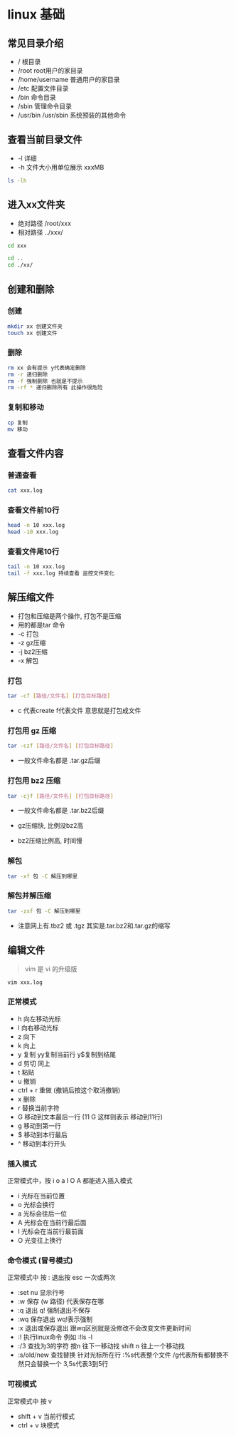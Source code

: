 # linux 基础

## 常见目录介绍

- / 根目录
- /root root用户的家目录
- /home/username 普通用户的家目录
- /etc 配置文件目录
- /bin 命令目录
- /sbin 管理命令目录
- /usr/bin /usr/sbin 系统预装的其他命令

## 查看当前目录文件
- -l 详细
- -h 文件大小用单位展示 xxxMB 
```bash
ls -lh
```
## 进入xx文件夹
- 绝对路径 /root/xxx
- 相对路径 ../xxx/
```bash
cd xxx

cd .. 
cd ./xx/
```
## 创建和删除
### 创建
```bash
mkdir xx 创建文件夹
touch xx 创建文件
```
### 删除
```bash
rm xx 会有提示 y代表确定删除
rm -r 递归删除
rm -f 强制删除 也就是不提示
rm -rf * 递归删除所有 此操作很危险
```
### 复制和移动
```bash
cp 复制
mv 移动
```
## 查看文件内容
### 普通查看
```bash
cat xxx.log
```
### 查看文件前10行
```bash
head -n 10 xxx.log
head -10 xxx.log
```
### 查看文件尾10行
```bash
tail -n 10 xxx.log
tail -f xxx.log 持续查看 监控文件变化
```
## 解压缩文件
- 打包和压缩是两个操作, 打包不是压缩
- 用的都是tar 命令
- -c 打包
- -z gz压缩
- -j bz2压缩
- -x 解包
### 打包
```bash
tar -cf [路径/文件名] [打包目标路径]
```
- c 代表create f代表文件 意思就是打包成文件
### 打包用 gz 压缩
```bash
tar -czf [路径/文件名] [打包目标路径]
```
- 一般文件命名都是 .tar.gz后缀
### 打包用 bz2 压缩
```bash
tar -cjf [路径/文件名] [打包目标路径]
```
- 一般文件命名都是 .tar.bz2后缀

- gz压缩快, 比例没bz2高
- bz2压缩比例高, 时间慢

### 解包
```bash
tar -xf 包 -C 解压到哪里
```

### 解包并解压缩

```bash
tar -zxf 包 -C 解压到哪里
```
- 注意网上有.tbz2 或 .tgz 其实是.tar.bz2和.tar.gz的缩写

## 编辑文件
> vim 是 vi 的升级版
```bash
vim xxx.log
```
### 正常模式
- h 向左移动光标
- l 向右移动光标
- z 向下
- k 向上
- y 复制 yy复制当前行 y$复制到结尾
- d 剪切 同上
- t 粘贴
- u 撤销
- ctrl + r 重做 (撤销后按这个取消撤销)
- x 删除
- r 替换当前字符
- G 移动到文本最后一行 (11 G 这样则表示 移动到11行)
- g 移动到第一行
- $ 移动到本行最后
- ^ 移动到本行开头
### 插入模式
正常模式中，按 i o a I O A 都能进入插入模式
- i 光标在当前位置
- o 光标会换行
- a 光标会往后一位
- A 光标会在当前行最后面
- I 光标会在当前行最前面
- O 光变往上换行
### 命令模式 (冒号模式)
正常模式中 按 :
退出按 esc 一次或两次
- :set nu 显示行号
- :w 保存 (w 路径) 代表保存在哪
- :q 退出 q! 强制退出不保存
- :wq 保存退出 wq!表示强制
- :x 退出或保存退出 跟wq区别就是没修改不会改变文件更新时间
- :! 执行linux命令 例如 :!ls -l
- :/3 查找为3的字符 按n 往下一移动找 shift n 往上一个移动找
- :s/old/new 查找替换 针对光标所在行 :%s代表整个文件 /g代表所有都替换不然只会替换一个 3,5s代表3到5行
### 可视模式
正常模式中 按 v
- shift + v 当前行模式
- ctrl + v 块模式
